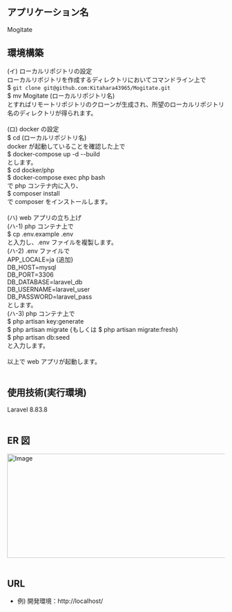 ## アプリケーション名

Mogitate

## 環境構築

(イ) ローカルリポジトリの設定<br>
ローカルリポジトリを作成するディレクトリにおいてコマンドライン上で<br>
$ `git clone git@github.com:Kitahara43965/Mogitate.git`<br>
$ mv Mogitate (ローカルリポジトリ名)<br>
とすればリモートリポジトリのクローンが生成され、所望のローカルリポジトリ名のディレクトリが得られます。<br>
<br>
(ロ) docker の設定<br>
$ cd (ローカルリポジトリ名)<br>
docker が起動していることを確認した上で<br>
$ docker-compose up -d --build<br>
とします。<br>
$ cd docker/php<br>
$ docker-compose exec php bash<br>
で php コンテナ内に入り、<br>
$ composer install<br>
で composer をインストールします。<br>
<br>
(ハ) web アプリの立ち上げ<br>
(ハ-1) php コンテナ上で<br>
$ cp .env.example .env<br>
と入力し、.env ファイルを複製します。<br>
(ハ-2) .env ファイルで<br>
APP_LOCALE=ja {追加}<br>
DB_HOST=mysql<br>
DB_PORT=3306<br>
DB_DATABASE=laravel_db<br>
DB_USERNAME=laravel_user<br>
DB_PASSWORD=laravel_pass<br>
とします。<br>
(ハ-3) php コンテナ上で<br>
$ php artisan key:generate<br>
$ php artisan migrate {もしくは $ php artisan migrate:fresh}<br>
$ php artisan db:seed<br>
と入力します。<br>
<br>
以上で web アプリが起動します。<br>
<br>

## 使用技術(実行環境)<br>

Laravel 8.83.8<br>
<br>

## ER 図<br>

<img width="841" height="241" alt="Image" src="https://github.com/user-attachments/assets/6c7da902-3d2b-411e-a16f-ba5c3bb8f2ef" /><br>
<br>

## URL<br>

- 例) 開発環境：http://localhost/<br>
